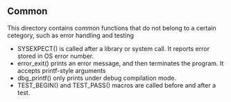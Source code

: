 
## Common

This directory contains common functions that do not belong to a certain cetegory, such as 
error handling and testing

- SYSEXPECT() is called after a library or system call. It reports error stored in OS error number.
- error_exit() prints an error message, and then terminates the program. It accepts printf-style arguments
- dbg_printf() only prints under debug compilation mode.
- TEST_BEGIN() and TEST_PASS() macros are called before and after a test.
